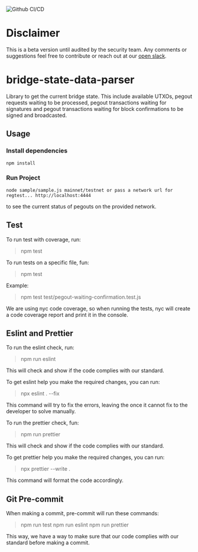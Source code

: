 ![Github CI/CD](https://github.com/rsksmart/bridge-state-data-parser/actions/workflows/workflow.yml/badge.svg)

# Disclaimer

This is a beta version until audited by the security team. Any comments or suggestions feel free to contribute or reach out at our [open slack](https://developers.rsk.co/slack).

# bridge-state-data-parser

Library to get the current bridge state. This include available UTXOs, pegout requests waiting to be processed, pegout transactions waiting for signatures and pegout transactions waiting for block confirmations to be signed and broadcasted.

## Usage

### Install dependencies

```
npm install
```

### Run Project

```
node sample/sample.js mainnet/testnet or pass a network url for regtest... http://localhost:4444
```

to see the current status of pegouts on the provided network.

## Test

To run test with coverage, run:

> npm test

To run tests on a specific file, fun:

> npm test <testfilepath>

Example:

> npm test test/pegout-waiting-confirmation.test.js

We are using nyc code coverage, so when running the tests, nyc will create a code coverage report and print it in the console.

## Eslint and Prettier

To run the eslint check, run:

> npm run eslint

This will check and show if the code complies with our standard.

To get eslint help you make the required changes, you can run:

> npx eslint . --fix

This command will try to fix the errors, leaving the once it cannot fix to the developer to solve manually.

To run the prettier check, fun:

> npm run prettier

This will check and show if the code complies with our standard.

To get prettier help you make the required changes, you can run:

> npx prettier --write .

This command will format the code accordingly.

## Git Pre-commit

When making a commit, pre-commit will run these commands:

> npm run test
> npm run eslint
> npm run prettier

This way, we have a way to make sure that our code complies with our standard before making a commit.

